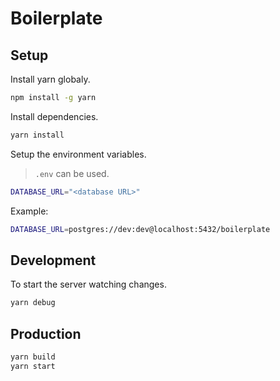 # Boilerplate

## Setup

Install yarn globaly.

```sh
npm install -g yarn
```

Install dependencies.

```sh
yarn install
```

Setup the environment variables.

> `.env` can be used.

```sh
DATABASE_URL="<database URL>"
```

Example:

```sh
DATABASE_URL=postgres://dev:dev@localhost:5432/boilerplate
```

## Development

To start the server watching changes.

```sh
yarn debug
```

## Production

```sh
yarn build
yarn start
```
